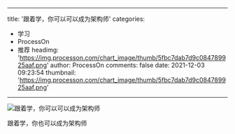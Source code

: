 
---
title: '跟着学，你可以可以成为架构师'
categories: 
 - 学习
 - ProcessOn
 - 推荐
headimg: 'https://img.processon.com/chart_image/thumb/5fbc7dab7d9c084789925aaf.png'
author: ProcessOn
comments: false
date: 2021-12-03 09:23:54
thumbnail: 'https://img.processon.com/chart_image/thumb/5fbc7dab7d9c084789925aaf.png'
---

<div>   
<img class="thumb" alt="跟着学，你可以可以成为架构师" src="https://img.processon.com/chart_image/thumb/5fbc7dab7d9c084789925aaf.png" referrerpolicy="no-referrer">
<p>跟着学，你也可以成为架构师</p>  
</div>
            